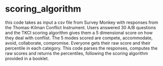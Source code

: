 # scoring_algorithm
this code takes as input a csv file from Survey Monkey with responses from the Thomas-Kilman Conflict Instrument. 
Users answered 30 A/B questions and the TKCI scoring algorithm gives them a 5 dimensional score on how they deal with conflist.
The 5 modes scored are compete, accommodate, avoid, collaborate, compromise. 
Everyone gets their raw score and their percentile in each category. 
This code parses the responses, computes the raw scores and returns the percentiles, following the scoring algorithm provided in a booklet.
